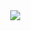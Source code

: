 <div id="stat" align="center">
    <img src="https://github-profile-summary-cards.vercel.app/api/cards/profile-details?username=shackal762&theme=github_dark" alt=""/>
  <img src ="https://github-readme-stats.vercel.app/api?username=shackal762&show_icons=true&theme=dark#gh-dark-mode-only" />
</div>
<!--
**ShACKAL762/ShACKAL762** is a ✨ _special_ ✨ repository because its `README.md` (this file) appears on your GitHub profile.

Here are some ideas to get you started:

- 🔭 I’m currently working on ...
- 🌱 I’m currently learning ...
- 👯 I’m looking to collaborate on ...
- 🤔 I’m looking for help with ...
- 💬 Ask me about ...
- 📫 How to reach me: ...
- 😄 Pronouns: ...
- ⚡ Fun fact: ...
-->
**ShACKAL762/ShACKAL762** is a ✨ _special_ ✨ repository because its `README.md` (this file) appears on your GitHub profile.

Here are some ideas to get you started:

- 🔭 I’m currently working on ...
- 🌱 I’m currently learning ...
- 👯 I’m looking to collaborate on ...
- 🤔 I’m looking for help with ...
- 💬 Ask me about ...
- 📫 How to reach me: ...
- 😄 Pronouns: ...
- ⚡ Fun fact: ...
-->
